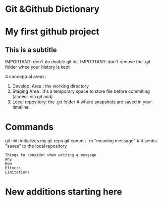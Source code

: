 # Git &Github Dictionary
# My first github project
## This is a subtitle

IMPORTANT: don't do double git init
IMPORTANT: don't remove the .git folder whee your history is kept

4 conceptual areas:
1. Develop. Area : the working directory
2. Staging Area : it's a temporary space to store file before commiting (access via git add)
4. Local repository: the .git folder # where snapshots are saved in your timeline

# Commands
git init: initializes my git repo
git commit -m "meaning message"  # it sends "saves" to the local repository

	Things to consider when writing a message
	Why
	How
	Effects
	Limitations

# New additions starting here
